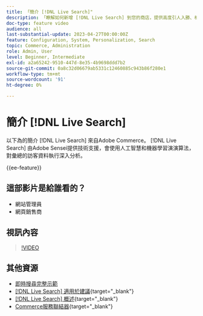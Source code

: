 ```yaml
---
title: 「簡介 [!DNL Live Search]"
description: 「瞭解如何新增 [!DNL Live Search] 到您的商店，提供高度引人入勝、相關且個人化的購物體驗。」
doc-type: feature video
audience: all
last-substantial-update: 2023-04-27T00:00:00Z
feature: Configuration, System, Personalization, Search
topic: Commerce, Administration
role: Admin, User
level: Beginner, Intermediate
exl-id: a2a65242-9510-447d-8e35-4b9698ddd7b2
source-git-commit: 0a8c32d06679ab5331c12460885c943b86f280e1
workflow-type: tm+mt
source-wordcount: '91'
ht-degree: 0%

---
```


# 簡介 [!DNL Live Search]

以下為的簡介 [!DNL Live Search] 來自Adobe Commerce。 [!DNL Live Search] 由Adobe Sensei提供技術支援，會使用人工智慧和機器學習演演算法，對彙總的訪客資料執行深入分析。

{{ee-feature}}

## 這部影片是給誰看的？

- 網站管理員
- 網頁銷售商

## 視訊內容

>[!VIDEO](https://video.tv.adobe.com/v/3418797?learn=on)


## 其他資源

- [即時搜尋完整示範](../capabilities/live-search-full-demonstration.md)
- [[!DNL Live Search] 適用於建議](https://experienceleague.adobe.com/docs/commerce-learn/tutorials/marketing/live-search-recommendations.html){target="_blank"}
- [[!DNL Live Search] 概述](https://experienceleague.adobe.com/docs/commerce-merchant-services/live-search/overview.html){target="_blank"}
- [Commerce服務聯結器](https://experienceleague.adobe.com/docs/commerce-merchant-services/user-guides/integration-services/saas.html){target="_blank"}
